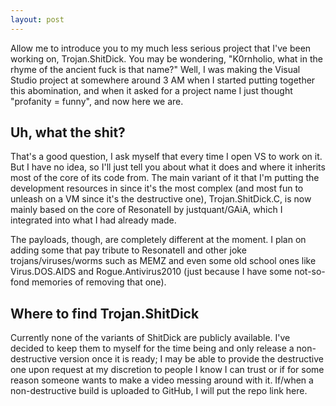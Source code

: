 ```yaml
---
layout: post
---
```


Allow me to introduce you to my much less serious project that I've been working on, Trojan.ShitDick. You may be wondering, "K0rnholio, what in the rhyme of the ancient fuck is that name?" Well, I was making the Visual Studio project at somewhere around 3 AM when I started putting together this abomination, and when it asked for a project name I just thought "profanity = funny", and now here we are.

## Uh, what the shit?

That's a good question, I ask myself that every time I open VS to work on it. But I have no idea, so I'll just tell you about what it does and where it inherits most of the core of its code from. The main variant of it that I'm putting the development resources in since it's the most complex (and most fun to unleash on a VM since it's the destructive one), Trojan.ShitDick.C, is now mainly based on the core of ResonateII by justquant/GAiA, which I integrated into what I had already made. 

The payloads, though, are completely different at the moment. I plan on adding some that pay tribute to ResonateII and other joke trojans/viruses/worms such as MEMZ and even some old school ones like Virus.DOS.AIDS and Rogue.Antivirus2010 (just because I have some not-so-fond memories of removing that one).

## Where to find Trojan.ShitDick

Currently none of the variants of ShitDick are publicly available. I've decided to keep them to myself for the time being and only release a non-destructive version once it is ready; I may be able to provide the destructive one upon request at my discretion to people I know I can trust or if for some reason someone wants to make a video messing around with it. If/when a non-destructive build is uploaded to GitHub, I will put the repo link here.